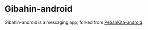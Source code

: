 # Gibahin-android

Gibahin-android is a messaging app; forked from <a href="https://github.com/XecureIT/PeSanKita-android">PeSanKita-android</a>.
